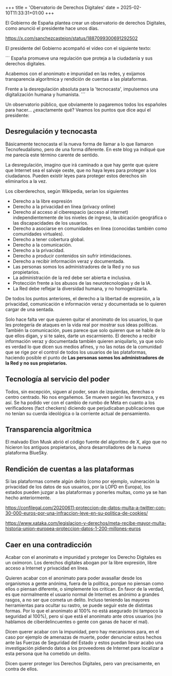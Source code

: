 +++
title = 'Obervatorio de Derechos Digitales'
date = 2025-02-10T11:33:31+01:00
+++

El Gobierno de España plantea crear un observatorio de derechos Digitales, como anunció el presidente hace unos días.

https://x.com/sanchezcastejon/status/1887099300691292502

El presidente del Gobierno acompañó el vídeo con el siguiente texto:

´´´
España promueve una regulación que proteja a la ciudadanía y sus derechos digitales.

Acabemos con el anonimato e impunidad en las redes, y exijamos transparencia algorítmica y rendición de cuentas a las plataformas.

Frente a la desregulación absoluta para la 'tecnocasta', impulsemos una digitalización humana y humanista.
´´´

Un observatorio público, que obviamente lo pagaremos todos los españoles para hacer… ¿exactamente qué? Veamos los puntos que dice aquí el presidente:

## Desregulación y tecnocasta
Básicamente tecnocasta el la nueva forma de llamar a lo que llamaron Tecnofeudalismo, pero de una forma diferente. En este blog ya indiqué que me parecía este término carente de sentido.

La desregulación, imagino que irá caminado a que hay gente que quiere que Internet sea el salvaje oeste, que no haya leyes para proteger a los ciudadanos. 
Pueden existir leyes para proteger estos derechos sin eliminarlos a la vez.

Los ciberderechos, según Wikipedia, serían los siguientes

- Derecho a la libre expresión
- Derecho a la privacidad en línea (privacy online)
- Derecho al acceso al ciberespacio (acceso al internet) independientemente de los niveles de ingreso, la ubicación geográfica o las discapacidades de los usuarios.
- Derecho a asociarse en comunidades en línea (conocidas también como comunidades virtuales).
- Derecho a tener cobertura global.
- Derecho a la comunicación.
- Derecho a la privacidad.
- Derecho a producir contenidos sin sufrir intimidaciones.
- Derecho a recibir información veraz y documentada.
- Las personas somos los administradores de la Red y no sus propietarios.
- La administración de la red debe ser abierta e inclusiva.
- Protección frente a los abusos de las neurotecnologías y de la IA.
- La Red debe reflejar la diversidad humana, y no homogenizarla.

De todos los puntos anteriores, el derecho a la libertad de expresión, a la privacidad, comunicación e información veraz y documentada se lo quieren cargar de una sentada.

Solo hace falta ver que quieren quitar el anonimato de los usuarios, lo que les protegería de ataques en la vida real por mostrar sus ideas políticas. También la comunicación, pues parece que solo quieren que se hable de lo que ellos digan, y si te sales, darte un escarmiento.
El derecho a recibir información veraz y documentada también quieren aniquilarlo, ya que solo es verdad lo que dicen sus medios afines, y no las notas de la comunidad que se rige por el control de todos los usuarios de las plataformas, haciendo posible el punto de **Las personas somos los administradores de la Red y no sus propietarios.**

## Tecnología al servicio del poder
Todos, sin excepción, siguen al poder, sean de izquierdas, derechas o centro centrado. No nos engañemos. Se mueven según les favorezca, y es así. Se ha podido ver con el cambio de rumbo de Meta en cuanto a los verificadores (fact checkers) diciendo que perjudicaban publicaciones que no tenían su cuerda ideológica o la corriente actual de pensamiento.

## Transparencia algorítmica
El malvado Elon Musk abrió el código fuente del algoritmo de X, algo que no hicieron los antiguos propietarios, ahora desarrolladores de la nueva plataforma BlueSky.

## Rendición de cuentas a las plataformas
Si las plataformas comete algún delito (como por ejemplo, vulneración la privacidad de los datos de sus usuarios, por la LOPD en Europa), los estados pueden juzgar a las plataformas y ponerles multas, como ya se han hecho anteriormente.

https://confilegal.com/20200611-proteccion-de-datos-multa-a-twitter-con-30-000-euros-por-una-infraccion-leve-en-su-politica-de-cookies/

https://www.xataka.com/legislacion-y-derechos/meta-recibe-mayor-multa-historia-union-europea-proteccion-datos-1-200-millones-euros

## Caer en una contradicción
Acabar con el anonimato e impunidad y proteger los Derecho Digitales es un oxímoron.
Los derechos digitales abogan por la libre expresión, libre acceso a Internet y privacidad en línea.

Quieren acabar con el anonimato para poder avasallar desde los organismos a gente anónima, fuera de la política, porque no piensan como ellos o piensan diferente, o simplemente los critican.
En favor de la verdad, es que normalmente el usuario normal de Internet es anónimo a grandes rasgos, a no ser que cometa un delito. Incluso teniendo las mayores herramientas para ocultar su rastro, se puede seguir este de distintas formas.
Por lo que el anonimato al 100% no está asegurado (ni tampoco la seguridad al 100%), pero sí que está el anonimato ante otros usuarios (no hablamos de ciberdelincuentes o gente con ganas de hacer el mal).

Dicen querer acabar con la impunidad, pero hay mecanismos para, en el caso por ejemplo de amenazas de muerte, poder denunciar estos hechos ante las Fuerzas de Seguridad del Estado y estos puedan llevar acabo una investigación pidiendo datos a los proveedores de Internet para localizar a esta persona que ha cometido un delito.

Dicen querer proteger los Derechos Digitales, pero van precisamente, en contra de ellos.